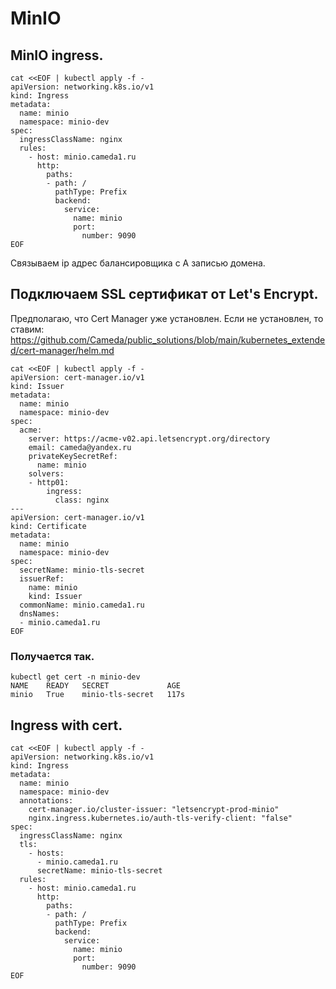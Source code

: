 # MinIO

## MinIO ingress.
```
cat <<EOF | kubectl apply -f -
apiVersion: networking.k8s.io/v1
kind: Ingress
metadata:
  name: minio
  namespace: minio-dev
spec:
  ingressClassName: nginx
  rules:
    - host: minio.cameda1.ru
      http:
        paths:
        - path: /
          pathType: Prefix
          backend:
            service:
              name: minio
              port:
                number: 9090
EOF
```
Связываем ip адрес балансировщика с А записью домена.

## Подключаем SSL сертификат от Let's Encrypt.
Предполагаю, что Cert Manager уже установлен. 
Если не установлен, то ставим: https://github.com/Cameda/public_solutions/blob/main/kubernetes_extended/cert-manager/helm.md
```
cat <<EOF | kubectl apply -f -
apiVersion: cert-manager.io/v1
kind: Issuer
metadata:
  name: minio
  namespace: minio-dev
spec:
  acme:
    server: https://acme-v02.api.letsencrypt.org/directory
    email: cameda@yandex.ru
    privateKeySecretRef:
      name: minio
    solvers:
    - http01:
        ingress:
          class: nginx
---
apiVersion: cert-manager.io/v1
kind: Certificate
metadata:
  name: minio
  namespace: minio-dev
spec:
  secretName: minio-tls-secret
  issuerRef:
    name: minio
    kind: Issuer
  commonName: minio.cameda1.ru
  dnsNames:
  - minio.cameda1.ru
EOF
```
### Получается так.
```
kubectl get cert -n minio-dev
NAME    READY   SECRET             AGE
minio   True    minio-tls-secret   117s
```

## Ingress with cert.
```
cat <<EOF | kubectl apply -f -
apiVersion: networking.k8s.io/v1
kind: Ingress
metadata:
  name: minio
  namespace: minio-dev
  annotations:
    cert-manager.io/cluster-issuer: "letsencrypt-prod-minio"
    nginx.ingress.kubernetes.io/auth-tls-verify-client: "false"
spec:
  ingressClassName: nginx
  tls:
    - hosts:
      - minio.cameda1.ru
      secretName: minio-tls-secret
  rules:
    - host: minio.cameda1.ru
      http:
        paths:
        - path: /
          pathType: Prefix
          backend:
            service:
              name: minio
              port:
                number: 9090
EOF
```
